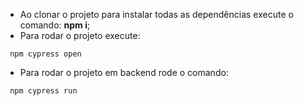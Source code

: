 - Ao clonar o projeto para instalar todas as dependências execute o comando: **npm i**;
- Para rodar o projeto execute:
```
 npm cypress open
 ```
- Para rodar o projeto em backend rode o comando:
```
 npm cypress run
 ```
